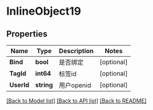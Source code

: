 # InlineObject19

## Properties

Name | Type | Description | Notes
------------ | ------------- | ------------- | -------------
**Bind** | **bool** | 是否绑定 | [optional] 
**TagId** | **int64** | 标签id | [optional] 
**UserId** | **string** | 用户openid | [optional] 

[[Back to Model list]](../README.md#documentation-for-models) [[Back to API list]](../README.md#documentation-for-api-endpoints) [[Back to README]](../README.md)


